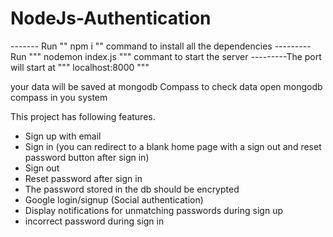 # NodeJs-Authentication

 -------  Run "" npm i  ""  command to install all the dependencies 
---------Run """ nodemon index.js  """ commant to start the server 
---------The port will start at """ localhost:8000 """ 

your data will be saved at mongodb Compass to check data open mongodb compass in you system



 
This project has following features.
- Sign up with email
- Sign in (you can redirect to a blank home page with a sign out and reset password button
after sign in)
- Sign out
- Reset password after sign in
- The password stored in the db should be encrypted
- Google login/signup (Social authentication)
- Display notifications for unmatching passwords during sign up
- incorrect password during sign in

